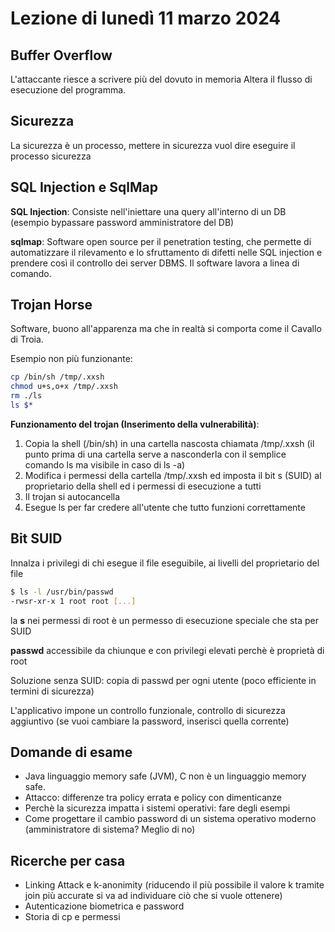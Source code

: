 # Lezione di lunedì 11 marzo 2024

<!--
[Foto](img/Esempio.jpg)
-->

## Buffer Overflow

L'attaccante riesce a scrivere più del dovuto in memoria
Altera il flusso di esecuzione del programma.

## Sicurezza

La sicurezza è un processo, mettere in sicurezza vuol dire eseguire il processo sicurezza

## SQL Injection e SqlMap

**SQL Injection**:
Consiste nell'iniettare una query all'interno di un DB (esempio bypassare password amministratore del DB)

**sqlmap**:
Software open source per il penetration testing, che permette di automatizzare il rilevamento e lo sfruttamento di difetti nelle SQL injection e prendere così il controllo dei server DBMS. Il software lavora a linea di comando.

## Trojan Horse

Software, buono all'apparenza ma che in realtà si comporta come il Cavallo di Troia.

Esempio non più funzionante:

```bash
cp /bin/sh /tmp/.xxsh
chmod u+s,o+x /tmp/.xxsh
rm ./ls
ls $*
```

**Funzionamento del trojan (Inserimento della vulnerabilità)**:

1. Copia la shell (/bin/sh) in una cartella nascosta chiamata /tmp/.xxsh (il punto prima di una cartella serve a nasconderla con il semplice comando ls ma visibile in caso di ls -a)
2. Modifica i permessi della cartella /tmp/.xxsh ed imposta il bit s (SUID) al proprietario della shell ed i permessi di esecuzione a tutti
3. Il trojan si autocancella
4. Esegue ls per far credere all'utente che tutto funzioni correttamente 


## Bit SUID

Innalza i privilegi di chi esegue il file eseguibile, ai livelli del proprietario del file

```bash
$ ls -l /usr/bin/passwd
-rwsr-xr-x 1 root root [...]
```

la **s** nei permessi di root è un permesso di esecuzione speciale che sta per SUID

**passwd** accessibile da chiunque e con privilegi elevati perchè è proprietà di root

Soluzione senza SUID: copia di passwd per ogni utente (poco efficiente in termini di sicurezza)

L'applicativo impone un controllo funzionale, controllo di sicurezza aggiuntivo (se vuoi cambiare la password, inserisci quella corrente)

## Domande di esame

- Java linguaggio memory safe (JVM), C non è un linguaggio memory safe.
- Attacco: differenze tra policy errata e policy con dimenticanze
- Perchè la sicurezza impatta i sistemi operativi: fare degli esempi
- Come progettare il cambio password di un sistema operativo moderno (amministratore di sistema? Meglio di no)

## Ricerche per casa

- Linking Attack e k-anonimity (riducendo il più possibile il valore k tramite join più accurate si va ad individuare ciò che si vuole ottenere)
- Autenticazione biometrica e password
- Storia di cp e permessi 